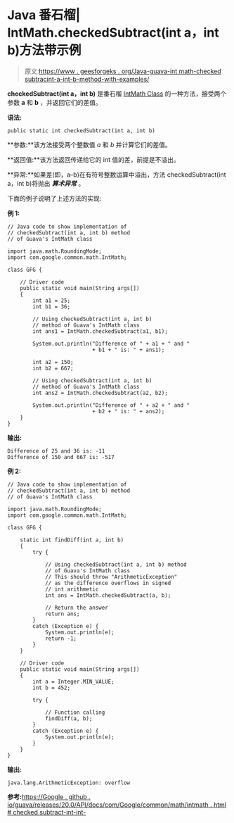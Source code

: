 # Java 番石榴| IntMath.checkedSubtract(int a，int b)方法带示例

> 原文:[https://www . geesforgeks . org/Java-guava-int math-checked subtracint-a-int-b-method-with-examples/](https://www.geeksforgeeks.org/java-guava-intmath-checkedsubtractint-a-int-b-method-with-examples/)

**checkedSubtract(int a，int b)** 是番石榴 [IntMath Class](https://www.geeksforgeeks.org/intmath-class-guava-java/) 的一种方法，接受两个参数 **a** 和 **b** ，并返回它们的差值。

**语法:**

```
public static int checkedSubtract(int a, int b)

```

**参数:**该方法接受两个整数值 *a* 和 *b* 并计算它们的差值。

**返回值:**该方法返回传递给它的 int 值的差，前提是不溢出。

**异常:**如果差(即，a–b)在有符号整数运算中溢出，方法 checkedSubtract(int a，int b)将抛出 ***算术异常*** 。

下面的例子说明了上述方法的实现:

**例 1:**

```
// Java code to show implementation of
// checkedSubtract(int a, int b) method
// of Guava's IntMath class

import java.math.RoundingMode;
import com.google.common.math.IntMath;

class GFG {

    // Driver code
    public static void main(String args[])
    {
        int a1 = 25;
        int b1 = 36;

        // Using checkedSubtract(int a, int b)
        // method of Guava's IntMath class
        int ans1 = IntMath.checkedSubtract(a1, b1);

        System.out.println("Difference of " + a1 + " and "
                           + b1 + " is: " + ans1);

        int a2 = 150;
        int b2 = 667;

        // Using checkedSubtract(int a, int b)
        // method of Guava's IntMath class
        int ans2 = IntMath.checkedSubtract(a2, b2);

        System.out.println("Difference of " + a2 + " and "
                           + b2 + " is: " + ans2);
    }
}
```

**输出:**

```
Difference of 25 and 36 is: -11
Difference of 150 and 667 is: -517

```

**例 2:**

```
// Java code to show implementation of
// checkedSubtract(int a, int b) method
// of Guava's IntMath class

import java.math.RoundingMode;
import com.google.common.math.IntMath;

class GFG {

    static int findDiff(int a, int b)
    {
        try {

            // Using checkedSubtract(int a, int b) method
            // of Guava's IntMath class
            // This should throw "ArithmeticException"
            // as the difference overflows in signed
            // int arithmetic
            int ans = IntMath.checkedSubtract(a, b);

            // Return the answer
            return ans;
        }
        catch (Exception e) {
            System.out.println(e);
            return -1;
        }
    }

    // Driver code
    public static void main(String args[])
    {
        int a = Integer.MIN_VALUE;
        int b = 452;

        try {

            // Function calling
            findDiff(a, b);
        }
        catch (Exception e) {
            System.out.println(e);
        }
    }
}
```

**输出:**

```
java.lang.ArithmeticException: overflow

```

**参考:**[https://Google . github . io/guava/releases/20.0/API/docs/com/Google/common/math/intmath . html # checked subtract-int-int-](https://google.github.io/guava/releases/20.0/api/docs/com/google/common/math/IntMath.html#checkedSubtract-int-int-)